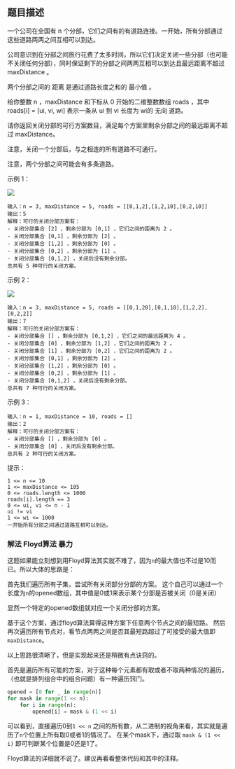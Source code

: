## 题目描述
一个公司在全国有 n 个分部，它们之间有的有道路连接。一开始，所有分部通过这些道路两两之间互相可以到达。

公司意识到在分部之间旅行花费了太多时间，所以它们决定关闭一些分部（也可能不关闭任何分部），同时保证剩下的分部之间两两互相可以到达且最远距离不超过 maxDistance 。

两个分部之间的 距离 是通过道路长度之和的 最小值 。

给你整数 n ，maxDistance 和下标从 0 开始的二维整数数组 roads ，其中 roads[i] = [ui, vi, wi] 表示一条从 ui 到 vi 长度为 wi的 无向 道路。

请你返回关闭分部的可行方案数目，满足每个方案里剩余分部之间的最远距离不超过 maxDistance。

注意，关闭一个分部后，与之相连的所有道路不可通行。

注意，两个分部之间可能会有多条道路。


示例 1：

![](https://assets.leetcode.com/uploads/2023/11/08/example11.png)

```
输入：n = 3, maxDistance = 5, roads = [[0,1,2],[1,2,10],[0,2,10]]
输出：5
解释：可行的关闭分部方案有：
- 关闭分部集合 [2] ，剩余分部为 [0,1] ，它们之间的距离为 2 。
- 关闭分部集合 [0,1] ，剩余分部为 [2] 。
- 关闭分部集合 [1,2] ，剩余分部为 [0] 。
- 关闭分部集合 [0,2] ，剩余分部为 [1] 。
- 关闭分部集合 [0,1,2] ，关闭后没有剩余分部。
总共有 5 种可行的关闭方案。
```

示例 2：

![](https://assets.leetcode.com/uploads/2023/11/08/example22.png)

```
输入：n = 3, maxDistance = 5, roads = [[0,1,20],[0,1,10],[1,2,2],[0,2,2]]
输出：7
解释：可行的关闭分部方案有：
- 关闭分部集合 [] ，剩余分部为 [0,1,2] ，它们之间的最远距离为 4 。
- 关闭分部集合 [0] ，剩余分部为 [1,2] ，它们之间的距离为 2 。
- 关闭分部集合 [1] ，剩余分部为 [0,2] ，它们之间的距离为 2 。
- 关闭分部集合 [0,1] ，剩余分部为 [2] 。
- 关闭分部集合 [1,2] ，剩余分部为 [0] 。
- 关闭分部集合 [0,2] ，剩余分部为 [1] 。
- 关闭分部集合 [0,1,2] ，关闭后没有剩余分部。
总共有 7 种可行的关闭方案。
```

示例 3：
```
输入：n = 1, maxDistance = 10, roads = []
输出：2
解释：可行的关闭分部方案有：
- 关闭分部集合 [] ，剩余分部为 [0] 。
- 关闭分部集合 [0] ，关闭后没有剩余分部。
总共有 2 种可行的关闭方案。
```

提示：
```
1 <= n <= 10
1 <= maxDistance <= 105
0 <= roads.length <= 1000
roads[i].length == 3
0 <= ui, vi <= n - 1
ui != vi
1 <= wi <= 1000
一开始所有分部之间通过道路互相可以到达。
```

### 解法 Floyd算法 暴力
这题如果能立刻想到用Floyd算法其实就不难了，因为`n`的最大值也不过是10而已。所以大体的思路是：

首先我们遍历所有子集，尝试所有关闭部分分部的方案。
这个自己可以通过一个长度为`n`的opened数组，其中值是0或1来表示某个分部是否被关闭（0是关闭）

显然一个特定的opened数组就对应一个关闭分部的方案。

基于这个方案，通过floyd算法算得这种方案下任意两个节点之间的最短路。
然后再次遍历所有节点对，看节点两两之间是否其最短路超过了可接受的最大值即 `maxDistance`。

以上思路很清晰了，但是实现起来还是稍微有点诀窍的。

首先是遍历所有可能的方案，对于这种每个元素都有取或者不取两种情况的遍历，（也就是排列组合中的组合问题）有一种遍历窍门。
```python
opened = [0 for _ in range(n)]
for mask in range(1 << n):
    for i in range(n):
        opened[i] = mask & (1 << i)
```

可以看到，直接遍历0到`1 << n` 之间的所有数，从二进制的视角来看，其实就是遍历了`n`个位置上所有取0或者1的情况了。
在某个mask下，通过取 `mask & (1 << i)` 即可判断某个位置是0还是1了。

Floyd算法的详细就不说了。建议再看看整体代码和其中的注释。